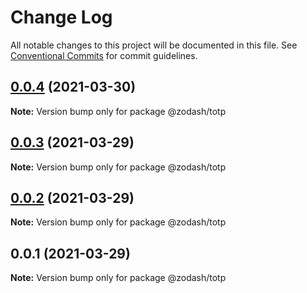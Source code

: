 # Change Log

All notable changes to this project will be documented in this file.
See [Conventional Commits](https://conventionalcommits.org) for commit guidelines.

## [0.0.4](https://github.com/zcorky/zodash/compare/@zodash/totp@0.0.3...@zodash/totp@0.0.4) (2021-03-30)

**Note:** Version bump only for package @zodash/totp





## [0.0.3](https://github.com/zcorky/zodash/compare/@zodash/totp@0.0.2...@zodash/totp@0.0.3) (2021-03-29)

**Note:** Version bump only for package @zodash/totp





## [0.0.2](https://github.com/zcorky/zodash/compare/@zodash/totp@0.0.1...@zodash/totp@0.0.2) (2021-03-29)

**Note:** Version bump only for package @zodash/totp





## 0.0.1 (2021-03-29)

**Note:** Version bump only for package @zodash/totp
